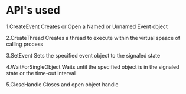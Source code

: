 # API's used 
1.CreateEvent
Creates or Open a Named or Unnamed Event object

2.CreateThread
Creates a thread to execute within the virtual spaace of calling process

3.SetEvent
Sets the specified event object to the signaled state

4.WaitForSingleObject
Waits until the specified object is in the signaled state or the time-out interval 

5.CloseHandle 
Closes and open object handle
